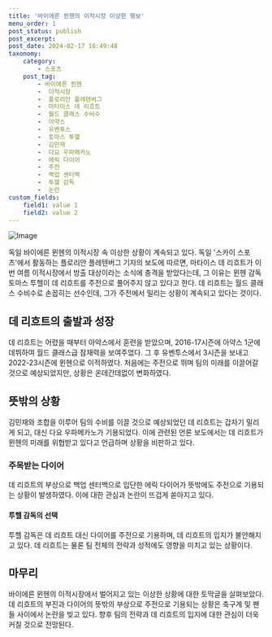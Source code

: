 ```yaml
---
title: '바이에른 뮌헨의 이적시장 이상한 행보'
menu_order: 1
post_status: publish
post_excerpt: 
post_date: 2024-02-17 16:49:48
taxonomy:
    category:
        - 스포츠
    post_tag:
        - 바이에른 뮌헨
        -  이적시장
        -  플로리안 플레텐버그
        -  마타이스 데 리흐트
        -  월드 클래스 수비수
        -  아약스
        -  유벤투스
        -  토마스 투헬
        -  김민재
        -  다요 우파메카노
        -  에릭 다이어
        -  주전
        -  백업 센터백
        -  투헬 감독
        -  논란
custom_fields:
    field1: value 1
    field2: value 2
---
```


![Image](https://imgnews.pstatic.net/image/413/2024/02/11/0000172545_001_20240211184601507.jpg?type=w647)

독일 바이에른 뮌헨의 이적시장 속 이상한 상황이 계속되고 있다. 독일 '스카이 스포츠'에서 활동하는 플로리안 플레텐버그 기자의 보도에 따르면, 마타이스 데 리흐트가 이번 여름 이적시장에서 방출 대상이라는 소식에 충격을 받았다는데, 그 이유는 뮌헨 감독 토마스 투헬이 데 리흐트를 주전으로 풀어주지 않고 있다고 한다. 데 리흐트는 월드 클래스 수비수로 손꼽히는 선수인데, 그가 주전에서 밀리는 상황이 계속되고 있다는 것이다.
## 데 리흐트의 출발과 성장
데 리흐트는 어렸을 때부터 아약스에서 훈련을 받았으며, 2016-17시즌에 아약스 1군에 데뷔하여 월드 클래스급 잠재력을 보여주었다. 그 후 유벤투스에서 3시즌을 보내고 2022-23시즌에 뮌헨으로 이적하였다. 처음에는 주전으로 뛰며 팀의 미래를 이끌어갈 것으로 예상되었지만, 상황은 온데간데없이 변화하였다.
## 뜻밖의 상황
김민재와 조합을 이루어 팀의 수비를 이끌 것으로 예상되었던 데 리흐트는 갑자기 밀리게 되고, 대신 다요 우파메카노가 기용되었다. 이에 관련된 언론 보도에서는 데 리흐트가 뮌헨의 미래를 위협받고 있다고 언급하며 상황을 비판하고 있다.
### 주목받는 다이어
데 리흐트의 부상으로 백업 센터백으로 입단한 에릭 다이어가 뜻밖에도 주전으로 기용되는 상황이 발생하였다. 이에 대한 관심과 논란이 뜨겁게 쏟아지고 있다.
#### 투헬 감독의 선택
투헬 감독은 데 리흐트 대신 다이어를 주전으로 기용하며, 데 리흐트의 입지가 불안해지고 있다. 데 리흐트는 물론 팀 전체의 전략과 성적에도 영향을 미치고 있는 상황이다.
## 마무리
바이에른 뮌헨의 이적시장에서 벌어지고 있는 이상한 상황에 대한 토막글을 살펴보았다. 데 리흐트의 부진과 다이어의 뜻밖의 부상으로 주전으로 기용되는 상황은 축구계 및 팬들 사이에서 논란을 빚고 있다. 향후 팀의 전략과 데 리흐트의 입지에 대한 관심이 더욱 커질 것으로 전망된다.
